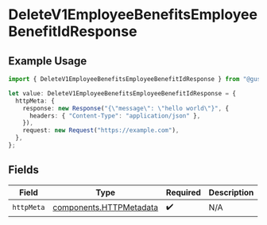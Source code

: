 # DeleteV1EmployeeBenefitsEmployeeBenefitIdResponse

## Example Usage

```typescript
import { DeleteV1EmployeeBenefitsEmployeeBenefitIdResponse } from "@gusto/embedded-api/models/operations/deletev1employeebenefitsemployeebenefitid.js";

let value: DeleteV1EmployeeBenefitsEmployeeBenefitIdResponse = {
  httpMeta: {
    response: new Response("{\"message\": \"hello world\"}", {
      headers: { "Content-Type": "application/json" },
    }),
    request: new Request("https://example.com"),
  },
};
```

## Fields

| Field                                                              | Type                                                               | Required                                                           | Description                                                        |
| ------------------------------------------------------------------ | ------------------------------------------------------------------ | ------------------------------------------------------------------ | ------------------------------------------------------------------ |
| `httpMeta`                                                         | [components.HTTPMetadata](../../models/components/httpmetadata.md) | :heavy_check_mark:                                                 | N/A                                                                |